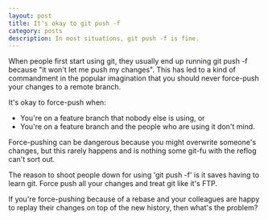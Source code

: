 ```yaml
---
layout: post
title: It's okay to git push -f
category: posts
description: In most situations, git push -f is fine.
---
```


When people first start using git, they usually end up running git push -f
because "it won't let me push my changes".  This has led to a kind of
commandment in the popular imagination that you should never force-push your
changes to a remote branch.

It's okay to force-push when:

* You're on a feature branch that nobody else is using, or
* You're on a feature branch and the people who are using it don't mind.

Force-pushing can be dangerous because you might overwrite someone's changes,
but this rarely happens and is nothing some git-fu with the reflog can't sort
out.

The reason to shoot people down for using 'git push -f' is it saves having to
learn git. Force push all your changes and treat git like it's FTP.

If you're force-pushing because of a rebase and your colleagues are happy to
replay their changes on top of the new history, then what's the problem?
